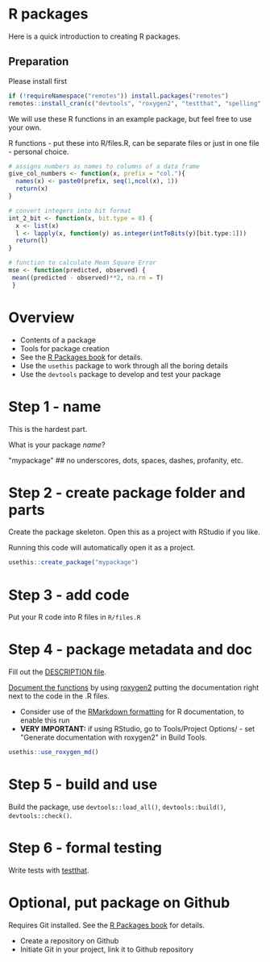 # R packages

Here is a quick introduction to creating R packages. 

## Preparation

Please install first

```R
if (!requireNamespace("remotes")) install.packages("remotes") 
remotes::install_cran(c("devtools", "roxygen2", "testthat", "spelling", "usethis"))

```

We will use these R functions in an example package, but feel free to use your own. 

R functions - put these into R/files.R, can be separate files or just in one file - personal choice. 

```R
# assigns numbers as names to columns of a data frame
give_col_numbers <- function(x, prefix = "col."){
  names(x) <- paste0(prefix, seq(1,ncol(x), 1))
  return(x)
}

# convert integers into bit format
int_2_bit <- function(x, bit.type = 8) { 
  x <- list(x)
  l <- lapply(x, function(y) as.integer(intToBits(y)[bit.type:1]))
  return(l)
}

# function to calculate Mean Square Error
mse <- function(predicted, observed) {
 mean((predicted - observed)**2, na.rm = T)   
 }
```

# Overview

* Contents of a package
* Tools for package creation
* See the [R Packages book](http://r-pkgs.had.co.nz/) for details. 
* Use the `usethis` package to work through all the boring details
* Use the `devtools` package to develop and test your package

# Step 1 - name

This is the hardest part. 

What is your package *name*?  

"mypackage"   ## no underscores, dots, spaces, dashes, profanity, etc. 

# Step 2 - create package folder and parts

Create the package skeleton. Open this as a project with RStudio if you like. 

Running this code will automatically open it as a project. 

```R
usethis::create_package("mypackage")
```

# Step 3 - add code

Put your R code into R files in  `R/files.R`

# Step 4 - package metadata and doc

Fill out the [DESCRIPTION file](http://r-pkgs.had.co.nz/description.html). 

[Document the functions](http://r-pkgs.had.co.nz/man.html) by using [roxygen2](https://roxygen2.r-lib.org/) putting the documentation right next to the code in the .R files. 

* Consider use of the [RMarkdown formatting](https://cran.r-project.org/web/packages/roxygen2/vignettes/markdown.html) for R documentation, to enable this run
* **VERY IMPORTANT:** if using RStudio, go to Tools/Project Options/ - set "Generate documentation with roxygen2" in Build Tools. 


```R
usethis::use_roxygen_md()
```


# Step 5 - build and use

Build the package, use `devtools::load_all()`, `devtools::build()`, `devtools::check()`. 

# Step 6 - formal testing

Write tests with [testthat](https://testthat.r-lib.org/). 


# Optional, put package on Github

Requires Git installed. See the [R Packages book](http://r-pkgs.had.co.nz/) for details. 

* Create a repository on Github
* Initiate Git in your project, link it to Github repository




